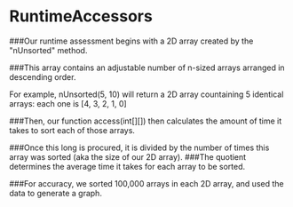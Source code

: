 # RuntimeAccessors

###Our runtime assessment begins with a 2D array created by the "nUnsorted" method.

###This array contains an adjustable number of n-sized arrays arranged in descending order. 

For example, nUnsorted(5, 10) will return a 2D array countaining 5 identical arrays: each one is [4, 3, 2, 1, 0]

###Then, our function access(int[][]) then calculates the amount of time it takes to sort each of those arrays. 

###Once this long is procured, it is divided by the number of times this array was sorted (aka the size of our 2D array).
###The quotient determines the average time it takes for each array to be sorted. 

###For accuracy, we sorted 100,000 arrays in each 2D array, and used the data to generate a graph.


